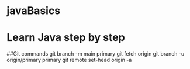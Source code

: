# javaBasics
Learn Java step by step
==========================

##Git commands
git branch -m main primary
git fetch origin
git branch -u origin/primary primary
git remote set-head origin -a
